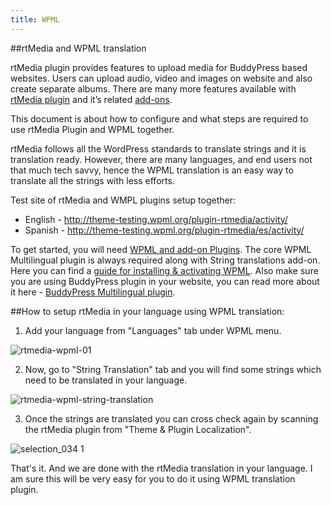 ```yaml
---
title: WPML
---
```

##rtMedia and WPML translation

rtMedia plugin provides features to upload media for BuddyPress based websites. Users can upload audio, video and images on website and also create separate albums. There are many more features available with [rtMedia plugin](https://rtcamp.com/rtmedia/) and it’s related [add-ons](https://rtcamp.com/rtmedia/addons/).

This document is about how to configure and what steps are required to use rtMedia Plugin and WPML together. 

rtMedia follows all the WordPress standards to translate strings and it is translation ready. However, there are many languages, and end users not that much tech savvy, hence the WPML translation is an easy way to translate all the strings with less efforts.

Test site of rtMedia and WMPL plugins setup together:
* English - http://theme-testing.wpml.org/plugin-rtmedia/activity/
* Spanish - http://theme-testing.wpml.org/plugin-rtmedia/es/activity/
 
To get started, you will need [WPML and add-on Plugins](http://wpml.org/purchase/). The core WPML Multilingual plugin is always required along with String translations add-on. Here you can find a [guide for installing & activating WPML](http://wpml.org/documentation/getting-started-guide/).
Also make sure you are using BuddyPress plugin in your website, you can read more about it here - [BuddyPress Multilingual plugin](https://wpml.org/documentation/related-projects/buddypress-multilingual/). 


##How to setup rtMedia in your language using WPML translation:

1. Add your language from "Languages" tab under WPML menu.

![rtmedia-wpml-01](https://cloud.githubusercontent.com/assets/1140051/6965668/05a03f44-d971-11e4-9040-b1a449f995f3.png)


2. Now, go to "String Translation" tab and you will find some strings which need to be translated in your language.

![rtmedia-wpml-string-translation](https://cloud.githubusercontent.com/assets/1140051/6965709/277b5fea-d971-11e4-9b2d-a19305b91a5c.png)


3. Once the strings are translated you can cross check again by scanning the rtMedia plugin from "Theme & Plugin Localization".

![selection_034 1](https://cloud.githubusercontent.com/assets/1140051/6965723/41aad648-d971-11e4-9cce-7fa3bbcc69be.png)

 
That's it. And we are done with the rtMedia translation in your language. I am sure this will be very easy for you to do it using WPML translation plugin.
 




